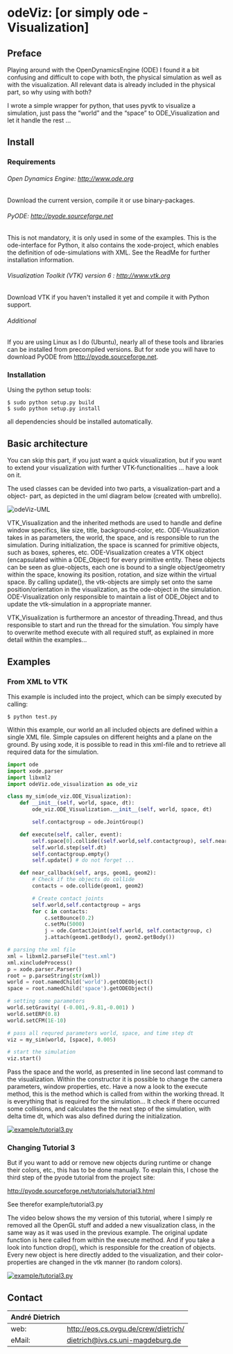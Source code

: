 # odeViz: [or simply ode - Visualization]

## Preface

Playing around with the OpenDynamicsEngine (ODE) I found it a bit confusing and
difficult to cope with both, the physical simulation as well as with the
visualization. All relevant data is already included in the physical part, so
why using with both?

I wrote a simple wrapper for python, that uses pyvtk to visualize a simulation,
just pass the “world” and the “space” to ODE_Visualization and let it handle the
rest …


## Install


### Requirements
###### Open Dynamics Engine: http://www.ode.org

Download the current version, compile it or use binary-packages.

###### PyODE: http://pyode.sourceforge.net

This is not mandatory, it is only used in some of the examples. This is the
ode-interface for Python, it also contains the xode-project, which enables
the definition of ode-simulations with XML. See the ReadMe for further
installation information.

###### Visualization Toolkit (VTK) version 6 : http://www.vtk.org

Download VTK if you haven't installed it yet and compile it with Python support.

###### Additional

If you are using Linux as I do (Ubuntu), nearly all of these tools and libraries
can be installed from precompiled versions. But for xode you will have to download
PyODE from http://pyode.sourceforge.net.

### Installation

Using the python setup tools:

```
$ sudo python setup.py build
$ sudo python setup.py install
```

all dependencies should be installed automatically.

## Basic architecture

You can skip this part, if you just want a quick visualization, but if you want
to extend your visualization with further VTK-functionalities ... have a look on
it.

The used classes can be devided into two parts, a visualization-part and a object-
part, as depicted in the uml diagram below (created with umbrello).

![odeViz-UML](http://www.aizac.info/wp-content/uploads/ODE-VIZ-UML.png)

VTK_Visualization and the inherited methods are used to handle and define window
specifics, like size, title, background-color, etc. ODE-Visualization takes in as
parameters, the world, the space, and is responsible to run the simulation. During
initialization, the space is scanned for primitive objects, such as boxes, spheres,
etc. ODE-Visualization creates a VTK object (encapsulated within a ODE_Object) for
every primitive entity. These objects can be seen as glue-objects, each one is bound
to a single object/geometry within the space, knowing its position, rotation, and
size within the virtual space. By calling update(), the vtk-objects are simply set
onto the same position/orientation in the visualization, as the ode-object in the
simulation. ODE-Visualization only responsible to maintain a list of ODE_Object and
to update the vtk-simulation in a appropriate manner.

VTK_Visualization is furthermore an ancestor of threading.Thread, and thus
responsible to start and run the thread for the simulation. You simply have to
overwrite method execute with all required stuff, as explained in more detail
within the examples...


## Examples

### From XML to VTK

This example is included into the project, which can be simply executed by calling:
```
$ python test.py
```

Within this example, our world an all included objects are defined within a single
XML file. Simple capsules on different heights and a plane on the ground. By using
xode, it is possible to read in this xml-file and to retrieve all required data for
the simulation.

``` python
import ode
import xode.parser
import libxml2
import odeViz.ode_visualization as ode_viz

class my_sim(ode_viz.ODE_Visualization):
    def __init__(self, world, space, dt):
        ode_viz.ODE_Visualization.__init__(self, world, space, dt)

        self.contactgroup = ode.JointGroup()

    def execute(self, caller, event):
        self.space[0].collide((self.world,self.contactgroup), self.near_callback)
        self.world.step(self.dt)
        self.contactgroup.empty()
        self.update() # do not forget ...

    def near_callback(self, args, geom1, geom2):
        # Check if the objects do collide
        contacts = ode.collide(geom1, geom2)

        # Create contact joints
        self.world,self.contactgroup = args
        for c in contacts:
            c.setBounce(0.2)
            c.setMu(5000)
            j = ode.ContactJoint(self.world, self.contactgroup, c)
            j.attach(geom1.getBody(), geom2.getBody())

# parsing the xml file
xml = libxml2.parseFile("test.xml")
xml.xincludeProcess()
p = xode.parser.Parser()
root = p.parseString(str(xml))
world = root.namedChild('world').getODEObject()
space = root.namedChild('space').getODEObject()

# setting some parameters
world.setGravity( (-0.001,-9.81,-0.001) )
world.setERP(0.8)
world.setCFM(1E-10)

# pass all requred parameters world, space, and time step dt
viz = my_sim(world, [space], 0.005)

# start the simulation
viz.start()
```

Pass the space and the world, as presented in line second last command to the
visualization. Within the constructor it is possible to change the camera
parameters, window properties, etc. Have a now a look to the execute method,
this is the method which is called from within the working thread. It is
everything that is required for the simulation... It check if there occurred
some collisions, and calculates the the next step of the simulation, with
delta time dt, which was also defined during the initialization.

[![example/tutorial3.py](http://img.youtube.com/vi/1VQMAje62FE/0.jpg)](http://www.youtube.com/watch?v=1VQMAje62FE "watch on YouTube")

### Changing Tutorial 3

But if you want to add or remove new objects during runtime or change their colors,
etc., this has to be done manually. To explain this, I chose the third step of the
pyode tutorial from the project site:

http://pyode.sourceforge.net/tutorials/tutorial3.html

See therefor example/tutorial3.py

The video below shows the my version of this tutorial, where I simply re removed
all the OpenGL stuff and added a new visualization class, in the same way as it was
used in the previous example. The original update function is here called from within
the execute method. And if you take a look into function drop(), which is responsible
for the creation of objects. Every new object is here directly added to the
visualization, and their color-properties are changed in the vtk manner (to random
colors).

[![example/tutorial3.py](http://img.youtube.com/vi/T7C_IB3Cri8/0.jpg)](http://www.youtube.com/watch?v=T7C_IB3Cri8 "watch on YouTube")


## Contact

| André Dietrich |                                           |
| -------------- | ----------------------------------------- |
| web:           | http://eos.cs.ovgu.de/crew/dietrich/      |
| eMail:         | dietrich@ivs.cs.uni-magdeburg.de          |
